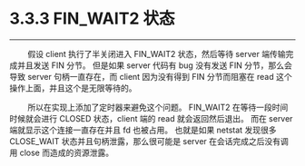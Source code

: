 # 3.3.3 FIN_WAIT2 状态
***

&emsp;&emsp;
假设 client 执行了半关闭进入 FIN\_WAIT2 状态，然后等待 server 端传输完成并且发送 FIN 分节。
但是如果 server 代码有 bug 没有发送 FIN 分节，那么会导致 server 句柄一直存在，而 client 因为没有得到 FIN 分节而阻塞在 read 这个操作上面，并且这个是无限等待的。

&emsp;&emsp;
所以在实现上添加了定时器来避免这个问题。
FIN\_WAIT2 在等待一段时间时候就会进行 CLOSED 状态，client 端的 read 就会返回然后退出。
而在 server 端就显示这个连接一直存在并且 fd 也被占用。
也就是如果 netstat 发现很多 CLOSE\_WAIT 状态并且句柄泄露，那么很可能是 server 在会话完成之后没有调用 close 而造成的资源泄露。
